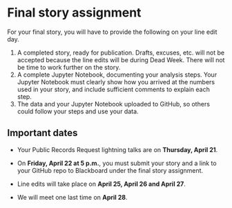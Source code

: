 # Final story assignment

For your final story, you will have to provide the following on your line edit day.

1. A completed story, ready for publication. Drafts, excuses, etc. will not be accepted because the line edits will be during Dead Week. There will not be time to work further on the story. 
2. A complete Jupyter Notebook, documenting your analysis steps. Your Jupyter Notebook must clearly show how you arrived at the numbers used in your story, and include sufficient comments to explain each step.
3. The data and your Jupyter Notebook uploaded to GitHub, so others could follow your steps and use your data.

## Important dates

* Your Public Records Request lightning talks are on **Thursday, April 21**.

* On **Friday, April 22 at 5 p.m.**, you must submit your story and a link to your GitHub repo to Blackboard under the final story assignment.

* Line edits will take place on **April 25, April 26 and April 27**. 

* We will meet one last time on **April 28**.